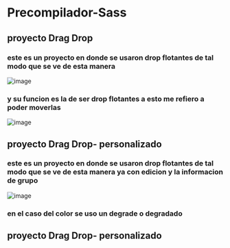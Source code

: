 # Precompilador-Sass #
## proyecto Drag Drop ##

### este es un proyecto en donde se usaron drop flotantes de tal modo que se ve de esta manera ### 
![image](https://user-images.githubusercontent.com/110676905/193203011-8c4bfa5b-6ec9-4826-8524-4cec4a420329.png)
### y su funcion es la de ser drop flotantes a esto me refiero a poder moverlas ###
![image](https://user-images.githubusercontent.com/110676905/193203163-45252de1-930a-487d-ab36-6480d3b65c30.png)

## proyecto Drag Drop- personalizado ##
### este es un proyecto en donde se usaron drop flotantes de tal modo que se ve de esta manera ya con edicion y la informacion de grupo ### 
![image](https://user-images.githubusercontent.com/110676905/193203447-4aa9c2d9-1606-4c9c-8509-3a89bd95501f.png)
### en el caso del color se uso un degrade o degradado ###

## proyecto Drag Drop- personalizado ##
